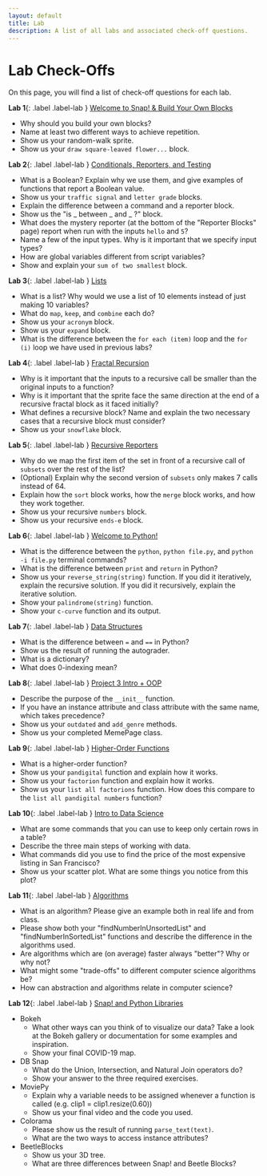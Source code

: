 ```yaml
---
layout: default
title: Lab
description: A list of all labs and associated check-off questions.
---
```


# Lab Check-Offs

On this page, you will find a list of check-off questions for each lab.  


**Lab 1**{: .label .label-lab } [Welcome to Snap! & Build Your Own Blocks](https://beautyjoy.github.io/bjc-r/topic/topic.html?topic=berkeley_bjc/intro_pair/1-introduction-su21.topic&course=cs10_su21.html&novideo&noreading&noassignment)

- Why should you build your own blocks?
- Name at least two different ways to achieve repetition.
- Show us your random-walk sprite.
- Show us your `draw square-leaved flower...` block.


**Lab 2**{: .label .label-lab } [Conditionals, Reporters, and Testing](https://beautyjoy.github.io/bjc-r/topic/topic.html?topic=berkeley_bjc/intro_pair/2-conditionals-testing-su21.topic&course=cs10_su21.html&novideo&noreading&noassignment)

- What is a Boolean? Explain why we use them, and give examples of functions that report a Boolean value.
- Show us your `traffic signal` and `letter grade` blocks.
- Explain the difference between a command and a reporter block.
- Show us the "is \_ between \_ and \_ ?" block.
- What does the mystery reporter (at the bottom of the "Reporter Blocks" page) report when run with the inputs `hello` and `5`?
- Name a few of the input types. Why is it important that we specify input types?
- How are global variables different from script variables?
- Show and explain your `sum of two smallest` block.


**Lab 3**{: .label .label-lab } [Lists](https://beautyjoy.github.io/bjc-r/topic/topic.html?topic=berkeley_bjc/lists/lists-I-su21.topic&course=cs10_su21.html&novideo&noreading&noassignment)

- What is a list? Why would we use a list of 10 elements instead of just making 10 variables?
- What do `map`, `keep`, and `combine` each do?
- Show us your `acronym` block.
- Show us your `expand` block.
- What is the difference between the `for each (item)` loop and the `for (i)` loop we have used in previous labs?


**Lab 4**{: .label .label-lab } [Fractal Recursion](https://beautyjoy.github.io/bjc-r/topic/topic.html?topic=berkeley_bjc/recur/recursion-trees-fractals.topic&course=cs10_su21.html&novideo&noreading&noassignment)

- Why is it important that the inputs to a recursive call be smaller than the original inputs to a function?
- Why is it important that the sprite face the same direction at the end of a recursive fractal block as it faced initially?
- What defines a recursive block? Name and explain the two necessary cases that a recursive block must consider?
- Show us your `snowflake` block.


**Lab 5**{: .label .label-lab } [Recursive Reporters](https://beautyjoy.github.io/bjc-r/topic/topic.html?topic=berkeley_bjc/recur/recursive-reporters-part1-su21.topic&course=cs10_su21.html&novideo&noreading&noassignment)

- Why do we map the first item of the set in front of a recursive call of `subsets` over the rest of the list?
- (Optional) Explain why the second version of `subsets` only makes 7 calls instead of 64.
- Explain how the `sort` block works, how the `merge` block works, and how they work together.
- Show us your recursive `numbers` block.
- Show us your recursive `ends-e` block.


**Lab 6**{: .label .label-lab } [Welcome to Python!](https://beautyjoy.github.io/bjc-r/topic/topic.html?topic=berkeley_bjc/python/besides-blocks-welcome-parsons.topic&course=cs10_su21.html&novideo&noreading&noassignment)

- What is the difference between the `python`, `python file.py`, and `python -i file.py` terminal commands?
- What is the difference between `print` and `return` in Python?
- Show us your `reverse_string(string)` function. If you did it iteratively, explain the recursive solution. If you did it recursively, explain the iterative solution.
- Show your `palindrome(string)` function.
- Show your `c-curve` function and its output.


**Lab 7**{: .label .label-lab } [Data Structures](https://beautyjoy.github.io/bjc-r/topic/topic.html?topic=berkeley_bjc/python/besides-blocks-data-struct.topic&course=cs10_fa20.html&novideo&noreading&noassignment)

- What is the difference between `=` and `==` in Python?
- Show us the result of running the autograder.
- What is a dictionary?
- What does 0-indexing mean?


**Lab 8**{: .label .label-lab } [Project 3 Intro + OOP](https://beautyjoy.github.io/bjc-r/topic/topic.html?topic=berkeley_bjc/2048-testing/2048_python-su21.topic&course=cs10_su21.html&novideo&noreading&noassignment)

- Describe the purpose of the `__init__` function.
- If you have an instance attribute and class attribute with the same name, which takes precedence?
- Show us your `outdated` and `add_genre` methods.
- Show us your completed MemePage class.


**Lab 9**{: .label .label-lab } [Higher-Order Functions](https://beautyjoy.github.io/bjc-r/topic/topic.html?topic=berkeley_bjc/python/hofs-practice.topic&course=cs10_su21.html&novideo&noreading&noassignment)

- What is a higher-order function?
- Show us your `pandigital` function and explain how it works.
- Show us your `factorion` function and explain how it works.
- Show us your `list all factorions` function. How does this compare to the `list all pandigital numbers` function?

**Lab 10**{: .label .label-lab } [Intro to Data Science](https://beautyjoy.github.io/bjc-r/topic/topic.html?topic=berkeley_bjc/python/data-lab.topic&course=cs10_su21.html&novideo&noreading&noassignment)

- What are some commands that you can use to keep only certain rows in a table?
- Describe the three main steps of working with data.
- What commands did you use to find the price of the most expensive listing in San Francisco?
- Show us your scatter plot. What are some things you notice from this plot?

**Lab 11**{: .label .label-lab } [Algorithms](https://beautyjoy.github.io/bjc-r/topic/topic.html?topic=berkeley_bjc/python/algorithms.topic&course=cs10_su21.html&novideo&noreading&noassignment)

- What is an algorithm? Please give an example both in real life and from class.
- Please show both your "findNumberInUnsortedList" and "findNumberInSortedList" functions and describe the difference in the algorithms used.
- Are algorithms which are (on average) faster always "better"? Why or why not?
- What might some "trade-offs" to different computer science algorithms be?
- How can abstraction and algorithms relate in computer science?

**Lab 12**{: .label .label-lab } [Snap! and Python Libraries](https://beautyjoy.github.io/bjc-r/topic/topic.html?topic=berkeley_bjc/libraries/libraries.topic&course=cs10_su21.html&novideo&noreading&noassignment)

- Bokeh
    - What other ways can you think of to visualize our data? Take a look at the Bokeh gallery or documentation for some examples and inspiration.
    - Show your final COVID-19 map.
- DB Snap
    - What do the Union, Intersection, and Natural Join operators do?
    - Show your answer to the three required exercises.
- MoviePy
    - Explain why a variable needs to be assigned whenever a function is called (e.g. clip1 = clip1.resize(0.60))
    - Show us your final video and the code you used.
- Colorama
    - Please show  us the result of running `parse_text(text)`.
    - What are the two ways to access instance attributes?
- BeetleBlocks
    - Show us your 3D tree.
    - What are three differences between Snap! and Beetle Blocks?



